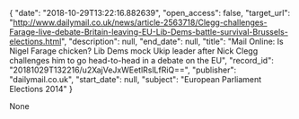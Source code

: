 {
  "date": "2018-10-29T13:22:16.882639", 
  "open_access": false, 
  "target_url": "http://www.dailymail.co.uk/news/article-2563718/Clegg-challenges-Farage-live-debate-Britain-leaving-EU-Lib-Dems-battle-survival-Brussels-elections.html", 
  "description": null, 
  "end_date": null, 
  "title": "Mail Online: Is Nigel Farage chicken? Lib Dems mock Ukip leader after Nick Clegg challenges him to go head-to-head in a debate on the EU", 
  "record_id": "20181029T132216/u2XajVeJxWEetlRslLfRiQ==", 
  "publisher": "dailymail.co.uk", 
  "start_date": null, 
  "subject": "European Parliament Elections 2014"
}

None
